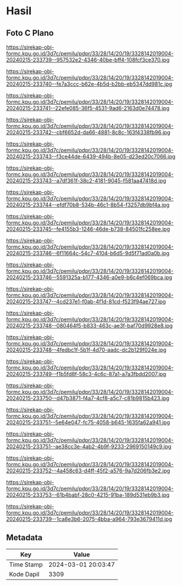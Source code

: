# Hasil

## Foto C Plano

https://sirekap-obj-formc.kpu.go.id/3d7c/pemilu/pdpr/33/28/14/20/19/3328142019004-20240215-233739--957532e2-4346-40be-bff4-108fcf3ce370.jpg

https://sirekap-obj-formc.kpu.go.id/3d7c/pemilu/pdpr/33/28/14/20/19/3328142019004-20240215-233740--fe7a3ccc-b62e-4b5d-b2bb-eb5347dd981c.jpg

https://sirekap-obj-formc.kpu.go.id/3d7c/pemilu/pdpr/33/28/14/20/19/3328142019004-20240215-233741--22efe085-36f5-4531-9ad6-2163d0e74478.jpg

https://sirekap-obj-formc.kpu.go.id/3d7c/pemilu/pdpr/33/28/14/20/19/3328142019004-20240215-233742--cbf6652d-da66-4881-8c8c-163f4338fb96.jpg

https://sirekap-obj-formc.kpu.go.id/3d7c/pemilu/pdpr/33/28/14/20/19/3328142019004-20240215-233743--f3ce44de-6439-494b-8e05-d23ed20c7066.jpg

https://sirekap-obj-formc.kpu.go.id/3d7c/pemilu/pdpr/33/28/14/20/19/3328142019004-20240215-233743--a7df361f-38c2-4181-9045-f581aa47418d.jpg

https://sirekap-obj-formc.kpu.go.id/3d7c/pemilu/pdpr/33/28/14/20/19/3328142019004-20240215-233744--efdf70b8-534b-46c1-8b54-f3257db9bf4a.jpg

https://sirekap-obj-formc.kpu.go.id/3d7c/pemilu/pdpr/33/28/14/20/19/3328142019004-20240215-233745--fe4155b3-1246-46de-b738-84501fc258ee.jpg

https://sirekap-obj-formc.kpu.go.id/3d7c/pemilu/pdpr/33/28/14/20/19/3328142019004-20240215-233746--6f11664c-54c7-4104-b6d5-9d5f71ad0a0b.jpg

https://sirekap-obj-formc.kpu.go.id/3d7c/pemilu/pdpr/33/28/14/20/19/3328142019004-20240215-233746--5591325a-b177-4346-a0e9-b6c4ef069bca.jpg

https://sirekap-obj-formc.kpu.go.id/3d7c/pemilu/pdpr/33/28/14/20/19/3328142019004-20240215-233747--4cd237e1-f0ab-4f1d-81cd-f523f94ae727.jpg

https://sirekap-obj-formc.kpu.go.id/3d7c/pemilu/pdpr/33/28/14/20/19/3328142019004-20240215-233748--080464f5-b833-463c-ae3f-baf70d9928e8.jpg

https://sirekap-obj-formc.kpu.go.id/3d7c/pemilu/pdpr/33/28/14/20/19/3328142019004-20240215-233748--4fedbc1f-5b1f-4d70-aadc-dc2b129f024e.jpg

https://sirekap-obj-formc.kpu.go.id/3d7c/pemilu/pdpr/33/28/14/20/19/3328142019004-20240215-233749--f1b5fd8f-58c3-4c6c-87a1-a7a3fbdd2007.jpg

https://sirekap-obj-formc.kpu.go.id/3d7c/pemilu/pdpr/33/28/14/20/19/3328142019004-20240215-233750--d47b3871-f4a7-4cf8-a5c7-c81b9815b423.jpg

https://sirekap-obj-formc.kpu.go.id/3d7c/pemilu/pdpr/33/28/14/20/19/3328142019004-20240215-233751--5e64e047-fc75-4058-b645-1635fa62a941.jpg

https://sirekap-obj-formc.kpu.go.id/3d7c/pemilu/pdpr/33/28/14/20/19/3328142019004-20240215-233751--ae38cc3e-4ab2-4b9f-9233-2969150149c9.jpg

https://sirekap-obj-formc.kpu.go.id/3d7c/pemilu/pdpr/33/28/14/20/19/3328142019004-20240215-233752--4a458c63-d4ff-45f2-a576-9a7d206fb3e2.jpg

https://sirekap-obj-formc.kpu.go.id/3d7c/pemilu/pdpr/33/28/14/20/19/3328142019004-20240215-233753--61b4babf-28c0-4215-91ba-189d531eb9b3.jpg

https://sirekap-obj-formc.kpu.go.id/3d7c/pemilu/pdpr/33/28/14/20/19/3328142019004-20240215-233739--1ca8e3b6-2075-4bba-a964-793e3679411d.jpg


## Metadata

| Key        | Value               |
| ---------- | ------------------- |
| Time Stamp | 2024-03-01 20:03:47 |
| Kode Dapil | 3309                |



